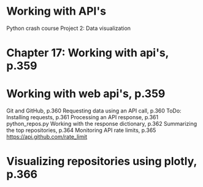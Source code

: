 # Working with API's

Python crash course
Project 2: Data visualization

# Chapter 17: Working with api's, p.359

# Working with web api's, p.359
Git and GitHub, p.360
Requesting data using an API call, p.360
ToDo: Installing requests, p.361
Processing an API response, p.361
    python_repos.py
Working with the response dictionary, p.362
Summarizing the top repositories, p.364
Monitoring API rate limits, p.365
    https://api.github.com/rate_limit

# Visualizing repositories using plotly, p.366
    
